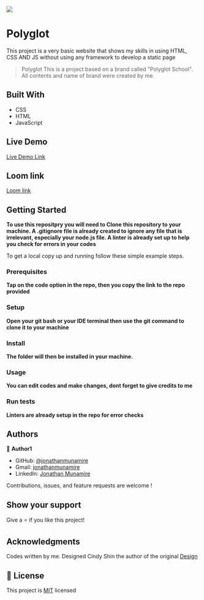 ![](https://img.shields.io/badge/Microverse-blueviolet)

# Polyglot
This project is a very basic website that shows my skills in using HTML, CSS AND JS without using any framework to develop a static page

> Polyglot
> This is a project based on a brand called "Polyglot School". All contents and name of brand were created by me.

## Built With

- CSS
- HTML
- JavaScript

## Live Demo

[Live Demo Link](https://jonathanmunamire.github.io/Polyglot/)

## Loom link

[Loom link](https://www.loom.com/share/8408253e59154d82a4d46c71e0aee24f)

## Getting Started

**To use this repositpry you will need to Clone this repository to your machine. A .gitignore file is already created to ignore any file that is irrelevant, especially your node.js file. A linter is already set up to help you check for errors in your codes**

To get a local copy up and running follow these simple example steps.

### Prerequisites
**Tap on the code option in the repo, then you copy the link to the repo provided**
### Setup
**Open your git bash or your IDE terminal then use the git command to clone it to your machine**
### Install
**The folder will then be installed in your machine.**
### Usage
**You can edit codes and make changes, dont forget to give credits to me**
### Run tests
**Linters are already setup in the repo for error checks**

## Authors

👤 **Author1**

- GitHub: [@jonathanmunamire](https://github.com/jonathanmunamire)
- Gmail: [jonathanmunamire](jonathanmunamire@gmail.com)
- LinkedIn: [Jonathan Munamire](https://www.linkedin.com/in/jonathan-munamire-350599225/)

Contributions, issues, and feature requests are welcome !

## Show your support

Give a ⭐️ if you like this project!

## Acknowledgments

Codes written by me. Designed Cindy Shin the author of the original [Design](https://www.behance.net/gallery/29845175/CC-Global-Summit-2015)

## 📝 License

This project is [MIT](LICENSE) licensed
